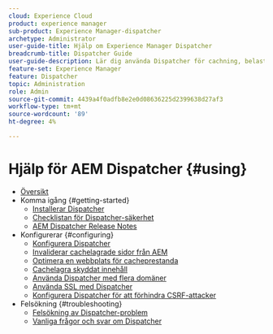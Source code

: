 ```yaml
---
cloud: Experience Cloud
product: experience manager
sub-product: Experience Manager-dispatcher
archetype: Administrator
user-guide-title: Hjälp om Experience Manager Dispatcher
breadcrumb-title: Dispatcher Guide
user-guide-description: Lär dig använda Dispatcher för cachning, belastningsutjämning och förbättrad säkerhet för AEM.
feature-set: Experience Manager
feature: Dispatcher
topic: Administration
role: Admin
source-git-commit: 4439a4f0adfb8e2e0d08636225d2399638d27af3
workflow-type: tm+mt
source-wordcount: '89'
ht-degree: 4%

---
```



# Hjälp för AEM Dispatcher {#using}

+ [Översikt](dispatcher.md)
+ Komma igång {#getting-started}
   + [Installerar Dispatcher](dispatcher-install.md)
   + [Checklistan för Dispatcher-säkerhet](security-checklist.md)
   + [AEM Dispatcher Release Notes](release-notes.md)
+ Konfigurerar {#configuring}
   + [Konfigurera Dispatcher](dispatcher-configuration.md)
   + [Invaliderar cachelagrade sidor från AEM](page-invalidate.md)
   + [Optimera en webbplats för cacheprestanda](https://helpx.adobe.com/experience-manager/6-4/sites/deploying/using/configuring-performance.html)
   + [Cachelagra skyddat innehåll](permissions-cache.md)
   + [Använda Dispatcher med flera domäner ](dispatcher-domains.md)
   + [Använda SSL med Dispatcher](dispatcher-ssl.md)
   + [Konfigurera Dispatcher för att förhindra CSRF-attacker](configuring-dispatcher-to-prevent-csrf.md)
+ Felsökning {#troubleshooting}
   + [Felsökning av Dispatcher-problem](dispatcher-troubleshooting.md)
   + [Vanliga frågor och svar om Dispatcher](dispatcher-faq.md)
